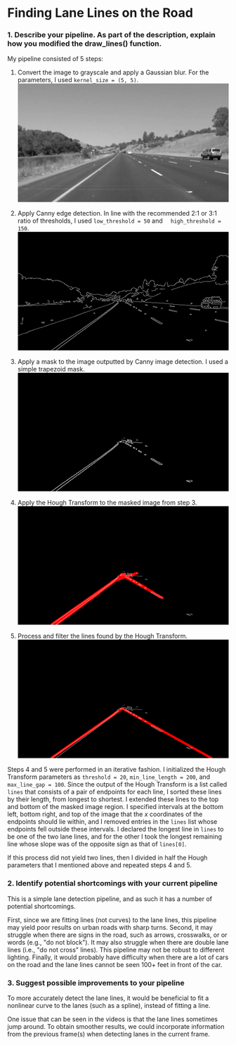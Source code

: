 # **Finding Lane Lines on the Road**



### 1. Describe your pipeline. As part of the description, explain how you modified the draw_lines() function.

My pipeline consisted of 5 steps:

1. Convert the image to grayscale and apply a Gaussian blur.  For the parameters, I used `kernel_size = (5, 5)`.  
![step1](./images/1_Gaussian.png "Step 1: Apply Gaussian blur")

2. Apply Canny edge detection.  In line with the recommended 2:1 or 3:1 ratio of thresholds, I used `low_threshold = 50` and `  high_threshold = 150`.  
![step2](./images/2_Canny.png "Step 2: Apply Canny edge detection")

3. Apply a mask to the image outputted by Canny image detection.  I used a simple trapezoid mask.  
![step3](./images/3_mask.png "Step 3: Apply a mask")

4. Apply the Hough Transform to the masked image from step 3.  
![step4](./images/4_Hough.png "Step 4: Hough Transform")

5. Process and filter the lines found by the Hough Transform.  
![step5](./images/5_select.png "Step 5: Filter, process, and select edges")

Steps 4 and 5 were performed in an iterative fashion.  I initialized the Hough Transform parameters as `threshold = 20`, `min_line_length = 200`, and `max_line_gap = 100`.  Since the output of the Hough Transform is a list called `lines` that consists of a pair of endpoints for each line, I sorted these lines by their length, from longest to shortest.  I extended these lines to the top and bottom of the masked image region.  I specified intervals at the bottom left, bottom right, and top of the image that the *x* coordinates of the endpoints should lie within, and I removed entries in the `lines` list whose endpoints fell outside these intervals.  I declared the longest line in `lines` to be one of the two lane lines, and for the other I took the longest remaining line whose slope was of the opposite sign as that of `lines[0]`.  

If this process did not yield two lines, then I divided in half the Hough parameters that I mentioned above and repeated steps 4 and 5.  



### 2. Identify potential shortcomings with your current pipeline

This is a simple lane detection pipeline, and as such it has a number of potential shortcomings.  

First, since we are fitting lines (not curves) to the lane lines, this pipeline may yield poor results on urban roads with sharp turns.  Second, it may struggle when there are signs in the road, such as arrows, crosswalks, or or words (e.g., "do not block").  It may also struggle when there are double lane lines (i.e., "do not cross" lines).  This pipeline may not be robust to different lighting.  Finally, it would probably have difficulty when there are a lot of cars on the road and the lane lines cannot be seen 100+ feet in front of the car.  



### 3. Suggest possible improvements to your pipeline

To more accurately detect the lane lines, it would be beneficial to fit a nonlinear curve to the lanes (such as a spline), instead of fitting a line.  

One issue that can be seen in the videos is that the lane lines sometimes jump around.  To obtain smoother results, we could incorporate information from the previous frame(s) when detecting lanes in the current frame.  
